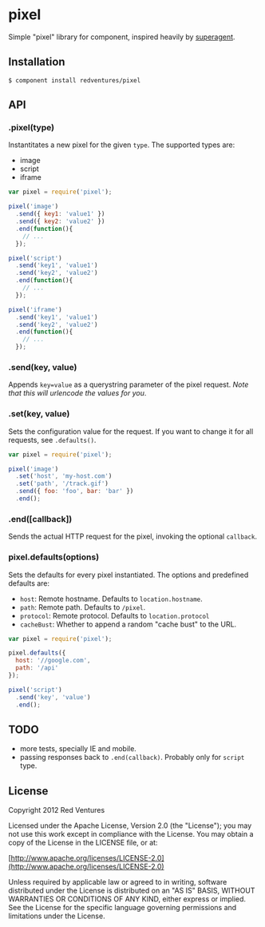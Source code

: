 
# pixel

  Simple "pixel" library for component, inspired heavily by [superagent](https://github.com/visionmedia/superagent).

## Installation

    $ component install redventures/pixel

## API

### .pixel(type)

Instantitates a new pixel for the given `type`. The supported types are:

  - image
  - script
  - iframe

```javascript
var pixel = require('pixel');

pixel('image')
  .send({ key1: 'value1' })
  .send({ key2: 'value2' })
  .end(function(){
    // ...
  });

pixel('script')
  .send('key1', 'value1')
  .send('key2', 'value2')
  .end(function(){
    // ...
  });

pixel('iframe')
  .send('key1', 'value1')
  .send('key2', 'value2')
  .end(function(){
    // ...
  });
```


### .send(key, value)

Appends `key=value` as a querystring parameter of the pixel request. *Note that this will urlencode the values for you*.


### .set(key, value)

Sets the configuration value for the request. If you want to change it for all requests, see `.defaults()`.

```javascript
var pixel = require('pixel');

pixel('image')
  .set('host', 'my-host.com')
  .set('path', '/track.gif')
  .send({ foo: 'foo', bar: 'bar' })
  .end();
```


### .end([callback])

Sends the actual HTTP request for the pixel, invoking the optional `callback`.


### pixel.defaults(options)

Sets the defaults for every pixel instantiated. The options and predefined defaults are:

  - `host`: Remote hostname. Defaults to `location.hostname`.
  - `path`: Remote path. Defaults to `/pixel`.
  - `protocol`: Remote protocol. Defaults to `location.protocol`
  - `cacheBust`: Whether to append a random "cache bust" to the URL.

```javascript
var pixel = require('pixel');

pixel.defaults({
  host: '//google.com',
  path: '/api'
});

pixel('script')
  .send('key', 'value')
  .end();
```

## TODO

  - more tests, specially IE and mobile.
  - passing responses back to `.end(callback)`. Probably only for `script` type.

## License

Copyright 2012 Red Ventures

Licensed under the Apache License, Version 2.0 (the "License"); you may not use this work except in compliance with the License. You may obtain a copy of the License in the LICENSE file, or at:

[http://www.apache.org/licenses/LICENSE-2.0](http://www.apache.org/licenses/LICENSE-2.0)

Unless required by applicable law or agreed to in writing, software distributed under the License is distributed on an "AS IS" BASIS, WITHOUT WARRANTIES OR CONDITIONS OF ANY KIND, either express or implied. See the License for the specific language governing permissions and limitations under the License.
